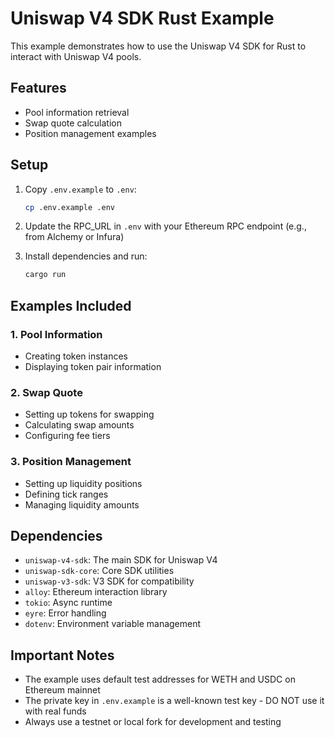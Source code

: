 # Uniswap V4 SDK Rust Example

This example demonstrates how to use the Uniswap V4 SDK for Rust to interact with Uniswap V4 pools.

## Features

- Pool information retrieval
- Swap quote calculation
- Position management examples

## Setup

1. Copy `.env.example` to `.env`:
   ```bash
   cp .env.example .env
   ```

2. Update the RPC_URL in `.env` with your Ethereum RPC endpoint (e.g., from Alchemy or Infura)

3. Install dependencies and run:
   ```bash
   cargo run
   ```

## Examples Included

### 1. Pool Information
- Creating token instances
- Displaying token pair information

### 2. Swap Quote
- Setting up tokens for swapping
- Calculating swap amounts
- Configuring fee tiers

### 3. Position Management
- Setting up liquidity positions
- Defining tick ranges
- Managing liquidity amounts

## Dependencies

- `uniswap-v4-sdk`: The main SDK for Uniswap V4
- `uniswap-sdk-core`: Core SDK utilities
- `uniswap-v3-sdk`: V3 SDK for compatibility
- `alloy`: Ethereum interaction library
- `tokio`: Async runtime
- `eyre`: Error handling
- `dotenv`: Environment variable management

## Important Notes

- The example uses default test addresses for WETH and USDC on Ethereum mainnet
- The private key in `.env.example` is a well-known test key - DO NOT use it with real funds
- Always use a testnet or local fork for development and testing